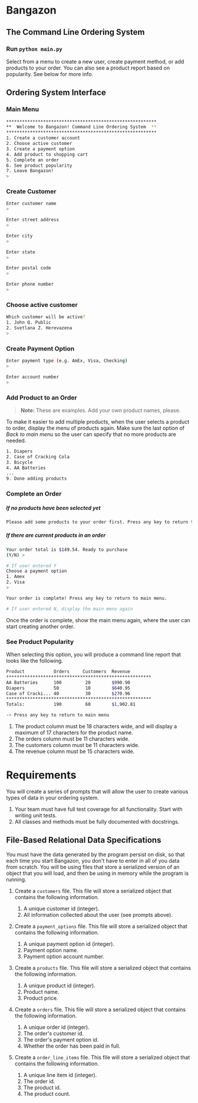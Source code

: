 # Bangazon


## The Command Line Ordering System

### Run ```python main.py```
Select from a menu to create a new user, create payment method, or add products to your order. You can also see a product report based on popularity. See below for more info.


## Ordering System Interface

### Main Menu

```bash
*********************************************************
**  Welcome to Bangazon! Command Line Ordering System  **
*********************************************************
1. Create a customer account
2. Choose active customer
3. Create a payment option
4. Add product to shopping cart
5. Complete an order
6. See product popularity
7. Leave Bangazon!
>
```

### Create Customer

```bash
Enter customer name
>

Enter street address
>

Enter city
>

Enter state
>

Enter postal code
>

Enter phone number
>
```

### Choose active customer

```bash
Which customer will be active?
1. John Q. Public
2. Svetlana Z. Herevazena
>
```


### Create Payment Option

```bash
Enter payment type (e.g. AmEx, Visa, Checking)
>

Enter account number
>
```

### Add Product to an Order

> **Note:** These are examples. Add your own product names, please.

To make it easier to add multiple products, when the user selects a product to order, display the menu of products again. Make sure the last option of *Back to main menu* so the user can specify that no more products are needed.

```bash
1. Diapers
2. Case of Cracking Cola
3. Bicycle
4. AA Batteries
...
9. Done adding products
```

### Complete an Order

##### If no products have been selected yet

```bash
Please add some products to your order first. Press any key to return to main menu.
```

##### If there are current products in an order

```bash
Your order total is $149.54. Ready to purchase
(Y/N) >

# If user entered Y
Choose a payment option
1. Amex
2. Visa
>

Your order is complete! Press any key to return to main menu.

# If user entered N, display the main menu again
```

Once the order is complete, show the main menu again, where the user can start creating another order.

### See Product Popularity

When selecting this option, you will produce a command line report that looks like the following.

```bash
Product           Orders     Customers  Revenue
*******************************************************
AA Batteries      100         20        $990.90
Diapers           50          10        $640.95
Case of Cracki... 40          30        $270.96
*******************************************************
Totals:           190         60        $1,902.81

-> Press any key to return to main menu
```

1. The product column must be 18 characters wide, and will display a maximum of 17 characters for the product name.
1. The orders column must be 11 characters wide.
1. The customers column must be 11 characters wide.
1. The revenue column must be 15 characters wide.

# Requirements

You will create a series of prompts that will allow the user to create various types of data in your ordering system.

1. Your team must have full test coverage for all functionality. Start with writing unit tests.
1. All classes and methods must be fully documented with docstrings.

## File-Based Relational Data Specifications

You must have the data generated by the program persist on disk, so that each time you start Bangazon, you don't have to enter in all of you data from scratch. You will be using files that store a serialized version of an object that you will load, and then be using in memory while the program is running.

1. Create a `customers` file. This file will store a serialized object that contains the following information.
    1. A unique customer id (integer).
    1. All information collected about the user (see prompts above).

1. Create a `payment_options` file. This file will store a serialized object that contains the following information.
    1. A unique payment option id (integer).
    1. Payment option name.
    1. Payment option account number.

1. Create a `products` file. This file will store a serialized object that contains the following information.
    1. A unique product id (integer).
    1. Product name.
    1. Product price.

1. Create a `orders` file. This file will store a serialized object that contains the following information.
    1. A unique order id (integer).
    1. The order's customer id.
    1. The order's payment option id.
    1. Whether the order has been paid in full.

1. Create a `order_line_items` file. This file will store a serialized object that contains the following information.
    1. A unique line item id (integer).
    1. The order id.
    1. The product id.
    1. The product count.
